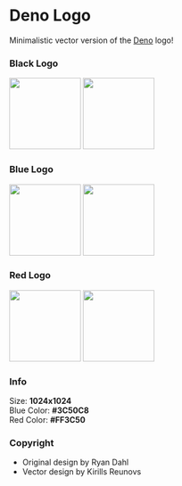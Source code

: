# Deno Logo
Minimalistic vector version of the [Deno](https://github.com/denoland/deno) logo!

### Black Logo
<p align="left">
	<img src="https://kirlovon.github.io/Deno-Logo/Exported/SVG/Deno-1.svg" width="128" height="128">
	<img src="https://kirlovon.github.io/Deno-Logo/Exported/SVG/Deno-2.svg" width="128" height="128">
</p>


### Blue Logo
<p align="left">
	<img src="https://kirlovon.github.io/Deno-Logo/Exported/SVG/Deno-Blue-1.svg" width="128" height="128">
	<img src="https://kirlovon.github.io/Deno-Logo/Exported/SVG/Deno-Blue-2.svg" width="128" height="128">
</p>

### Red Logo
<p align="left">
	<img src="https://kirlovon.github.io/Deno-Logo/Exported/SVG/Deno-Red-1.svg" width="128" height="128">
	<img src="https://kirlovon.github.io/Deno-Logo/Exported/SVG/Deno-Red-2.svg" width="128" height="128">
</p>

### Info
Size: **1024x1024** <br>
Blue Color: **#3C50C8** <br>
Red Color: **#FF3C50**

### Copyright
* Original design by Ryan Dahl
* Vector design by Kirills Reunovs
